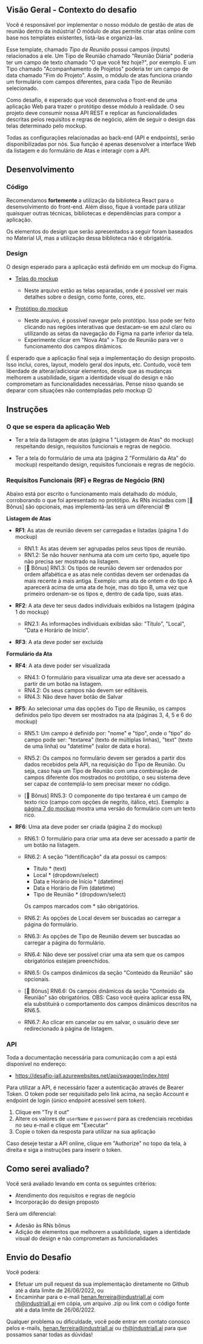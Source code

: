 ## Visão Geral - Contexto do desafio

Você é responsável por implementar o nosso módulo de gestão de atas de reunião dentro da indústria! O módulo de atas permite criar atas online com base nos templates existentes, listá-las e organizá-las.

Esse template, chamado _Tipo de Reunião_ possui campos (inputs) relacionados a ele. Um Tipo de Reunião chamado "Reunião Diária" poderia ter um campo de texto chamado "O que você fez hoje?", por exemplo. E um Tipo chamado "Acompanhamento de Projetos" poderia ter um campo de data chamado "Fim do Projeto". Assim, o módulo de atas funciona criando um formulário com campos diferentes, para cada Tipo de Reunião selecionado.

Como desafio, é esperado que você desenvolva o front-end de uma aplicação Web para trazer o protótipo desse módulo à realidade. O seu projeto deve consumir nossa API REST e replicar as funcionalidades descritas pelos requisitos e regras de negócio, além de seguir o design das telas determinado pelo mockup.

Todas as configurações relacionadas ao back-end (API e endpoints), serão disponibilizadas por nós. Sua função é apenas desenvolver a interface Web da listagem e do formulário de Atas e interagir com a API.

## Desenvolvimento

### Código

Recomendamos **fortemente** a utilização da biblioteca React para o desenvolvimento do front-end. Além disso, fique à vontade para utilizar quaisquer outras técnicas, bibliotecas e dependências para compor a aplicação.

Os elementos do design que serão apresentados a seguir foram baseados no Material UI, mas a utilização dessa biblioteca não é obrigatória.

### Design

O design esperado para a aplicação está definido em um mockup do Figma.

- [Telas do mockup](https://www.figma.com/file/kfO4pi7kyCRjuZQV3WMtcy/iMeets)

  - Neste arquivo estão as telas separadas, onde é possível ver mais detalhes sobre o design, como fonte, cores, etc.

- [Protótipo do mockup](https://www.figma.com/proto/kfO4pi7kyCRjuZQV3WMtcy/iMeets?page-id=0%3A1&node-id=1%3A2&viewport=790%2C478%2C0.32&scaling=contain&starting-point-node-id=1%3A2)

  - Neste arquivo, é possível navegar pelo protótipo. Isso pode ser feito clicando nas regiões interativas que destacam-se em azul claro ou utilizando as setas da navegação do Figma na parte inferior da tela.
  - Experimente clicar em "Nova Ata" > Tipo de Reunião para ver o funcionamento dos campos dinâmicos.

É esperado que a aplicação final seja a implementação do design proposto. Isso inclui, cores, layout, modelo geral dos inputs, etc. Contudo, você tem liberdade de alterar/adicionar elementos, desde que as mudanças melhorem a usabilidade, sigam a identidade visual do design e não comprometam as funcionalidades necessárias. Pense nisso quando se deparar com situações não contempladas pelo mockup :wink:

<!-- :information_source: *Tire um momento para navegar pelas telas antes de seguir para as instruções* -->

## Instruções

### O que se espera da aplicação Web

- Ter a tela da listagem de atas (página 1 "Listagem de Atas" do mockup) respeitando design, requisitos funcionais e regras de negócio.

- Ter a tela do formulário de uma ata (página 2 "Formulário da Ata" do mockup) respeitando design, requisitos funcionais e regras de negócio.

### Requisitos Funcionais (RF) e Regras de Negócio (RN)

Abaixo está por escrito o funcionamento mais detalhado do módulo, corroborando o que foi apresentado no protótipo. As RNs iniciadas com [:star2: Bônus] são opcionais, mas implementá-las será um diferencial :sunglasses:

**Listagem de Atas**

- **RF1**: As atas de reunião devem ser carregadas e listadas (página 1 do mockup)

  - RN1.1: As atas devem ser agrupadas pelos seus tipos de reunião.
  - RN1.2: Se não houver nenhuma ata com um certo tipo, aquele tipo não precisa ser mostrado na listagem.
  - [:star2: Bônus] RN1.3: Os tipos de reunião devem ser ordenados por ordem alfabética e as atas nele contidas devem ser ordenadas da mais recente à mais antiga.
    Exemplo: uma ata de ontem e do tipo A aparecerá acima de uma ata de hoje, mas do tipo B, uma vez que primeiro ordenam-se os tipos e, dentro de cada tipo, suas atas.

- **RF2**: A ata deve ter seus dados individuais exibidos na listagem (página 1 do mockup)

  - RN2.1: As informações individuais exibidas são: "Título", "Local", "Data e Horário de Início".

- **RF3**: A ata deve poder ser excluída

**Formulário da Ata**

- **RF4**: A ata deve poder ser visualizada

  - RN4.1: O formulário para visualizar uma ata deve ser acessado a partir de um botão na listagem.
  - RN4.2: Os seus campos não devem ser editáveis.
  - RN4.3: Não deve haver botão de Salvar

- **RF5**: Ao selecionar uma das opções do Tipo de Reunião, os campos definidos pelo tipo devem ser mostrados na ata (páginas 3, 4, 5 e 6 do mockup)

  - RN5.1: Um campo é definido por: "nome" e "tipo", onde o "tipo" do campo pode ser: "textarea" (texto de múltiplas linhas), "text" (texto de uma linha) ou "datetime" (valor de data e hora).

  - RN5.2: Os campos no formulário devem ser gerados a partir dos dados recebidos pela API, na requisição do Tipo de Reunião. Ou seja, caso haja um Tipo de Reunião com uma combinação de campos diferente dos mostrados no protótipo, o seu sistema deve ser capaz de contemplá-lo sem precisar mexer no código.

  - [:star2: Bônus] RN5.3: O componente do tipo textarea é um campo de texto rico (campo com opções de negrito, itálico, etc). Exemplo: a [página 7 do mockup](https://www.figma.com/file/kfO4pi7kyCRjuZQV3WMtcy/iMeets?node-id=81%3A371) mostra uma versão do formulário com um texto rico.

- **RF6**: Uma ata deve poder ser criada (página 2 do mockup)

  - RN6.1: O formulário para criar uma ata deve ser acessado a partir de um botão na listagem.
  - RN6.2: A seção "Identificação" da ata possui os campos:

    - Título \* (text)
    - Local \* (dropdown/select)
    - Data e Horário de Início \* (datetime)
    - Data e Horário de Fim (datetime)
    - Tipo de Reunião \* (dropdown/select)

    Os campos marcados com \* são obrigatórios.

  - RN6.2: As opções de Local devem ser buscadas ao carregar a página do formulário.
  - RN6.3: As opções de Tipo de Reunião devem ser buscadas ao carregar a página do formulário.
  - RN6.4: Não deve ser possível criar uma ata sem que os campos obrigatórios estejam preenchidos.
  - RN6.5: Os campos dinâmicos da seção "Conteúdo da Reunião" são opcionais.
  - [:star2: Bônus] RN6.6: Os campos dinâmicos da seção "Conteúdo da Reunião" são obrigatórios. OBS: Caso você queira aplicar essa RN, ela substituirá o comportamento dos campos dinâmicos descritos na RN6.5.
  - RN6.7: Ao clicar em cancelar ou em salvar, o usuário deve ser redirecionado à página de listagem.

### API

Toda a documentação necessária para comunicação com a api está disponível no endereço:

- https://desafio-iall.azurewebsites.net/api/swagger/index.html

Para utilizar a API, é necessário fazer a autenticação através de Bearer Token. O token pode ser requisitado pelo link acima, na seção Account e endpoint de login (único endpoint acessível sem token).

1. Clique em "Try it out"
2. Altere os valores de `userName` e `password` para as credenciais recebidas no seu e-mail e clique em "Executar"
3. Copie o token da resposta para utilizar na sua aplicação

Caso deseje testar a API online, clique em "Authorize" no topo da tela, à direita e siga a instruções para inserir o token.

## Como serei avaliado?

Você será avaliado levando em conta os seguintes critérios:

- Atendimento dos requisitos e regras de negócio
- Incorporação do design proposto

Será um diferencial:

- Adesão às RNs bônus
- Adição de elementos que melhorem a usabilidade, sigam a identidade visual do design e não comprometam as funcionalidades

## Envio do Desafio

Você poderá:

- Efetuar um pull request da sua implementação diretamente no Github até a data limite de 26/06/2022, ou
- Encaminhar para o e-mail henan.ferreira@industriall.ai com rh@industriall.ai em cópia, um arquivo .zip ou link com o código fonte até a data limite de 26/06/2022.

Qualquer problema ou dificuldade, você pode entrar em contato conosco pelos e-mails, henan.ferreira@industriall.ai ou rh@industriall.ai para que possamos sanar todas as dúvidas!
